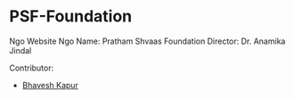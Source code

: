 # PSF-Foundation
Ngo Website 
Ngo Name: Pratham Shvaas Foundation
Director: Dr. Anamika Jindal

Contributor:
- [Bhavesh Kapur](https://github.com/Bhavesh-Kapur)
